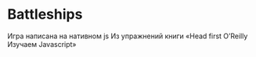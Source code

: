 # Battleships

Игра написана на нативном js Из упражнений книги «Head first O’Reilly Изучаем Javascript»

